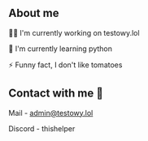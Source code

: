 



## About me
👩‍💻 I'm currently working on testowy.lol

🧠 I'm currently learning python

⚡️ Funny fact, I don't like tomatoes


## Contact with me 🤴

Mail - admin@testowy.lol

Discord - thishelper

